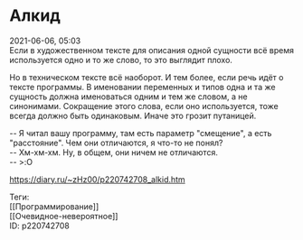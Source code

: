 Алкид
======

   
 2021-06-06, 05:03   
  Если в художественном тексте для описания одной сущности всё время используется одно и то же слово, то это выглядит плохо.   
   
 Но в техническом тексте всё наоборот. И тем более, если речь идёт о тексте программы. В именовании переменных и типов одна и та же сущность должна именоваться одним и тем же словом, а не синонимами. Сокращение этого слова, если оно используется, тоже всегда должно быть одинаковым. Иначе это грозит путаницей.   
   
 -- Я читал вашу программу, там есть параметр "смещение", а есть "расстояние". Чем они отличаются, я что-то не понял?   
 -- Хм-хм-хм. Ну, в общем, они ничем не отличаются.   
 -- >:O   
    
 <https://diary.ru/~zHz00/p220742708_alkid.htm>   
   
 Теги:   
 [[Программирование]]   
 [[Очевидное-невероятное]]   
 ID: p220742708